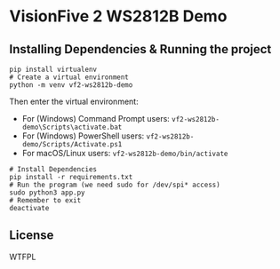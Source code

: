 # VisionFive 2 WS2812B Demo

## Installing Dependencies & Running the project

```
pip install virtualenv
# Create a virtual environment
python -m venv vf2-ws2812b-demo
```

Then enter the virtual environment:

 - For (Windows) Command Prompt users: `vf2-ws2812b-demo\Scripts\activate.bat`
 - For (Windows) PowerShell users: `vf2-ws2812b-demo/Scripts/Activate.ps1`
 - For macOS/Linux users: `vf2-ws2812b-demo/bin/activate`

```
# Install Dependencies
pip install -r requirements.txt
# Run the program (we need sudo for /dev/spi* access)
sudo python3 app.py
# Remember to exit
deactivate
```

## License

WTFPL
